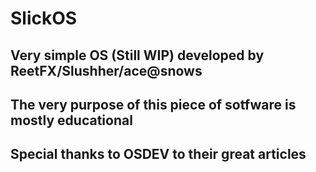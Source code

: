 # SlickOS
## Very simple OS (Still WIP) developed by ReetFX/Slushher/ace@snows 
## The very purpose of this piece of sotfware is mostly educational
## Special thanks to OSDEV to their great articles

